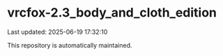 # vrcfox-2.3_body_and_cloth_edition

Last updated: 2025-06-19 17:32:10

This repository is automatically maintained.
